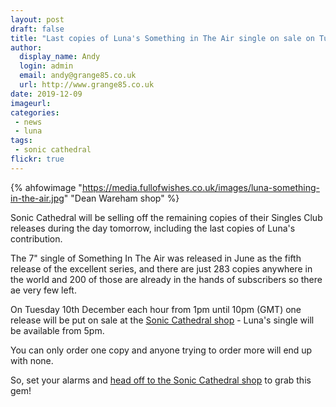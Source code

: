 ```yaml
---
layout: post
draft: false
title: "Last copies of Luna's Something in The Air single on sale on Tuesday"
author:
  display_name: Andy
  login: admin
  email: andy@grange85.co.uk
  url: http://www.grange85.co.uk
date: 2019-12-09
imageurl: 
categories:
 - news
 - luna
tags:
 - sonic cathedral
flickr: true
---
```

{% ahfowimage "https://media.fullofwishes.co.uk/images/luna-something-in-the-air.jpg" "Dean Wareham shop" %}

Sonic Cathedral will be selling off the remaining copies of their Singles Club releases during the day tomorrow, including the last copies of Luna's contribution.

The 7" single of Something In The Air was released in June as the fifth release of the excellent series, and there are just 283 copies anywhere in the world and 200 of those are already in the hands of subscribers so there ae very few left.

On Tuesday 10th December each hour from 1pm until 10pm (GMT) one release will be put on sale at the [Sonic Cathedral shop](https://shop.soniccathedral.co.uk) - Luna's single will be available from 5pm.

You can only order one copy and anyone trying to order more will end up with none.

So, set your alarms and [head off to the Sonic Cathedral shop](https://shop.soniccathedral.co.uk) to grab this gem!

